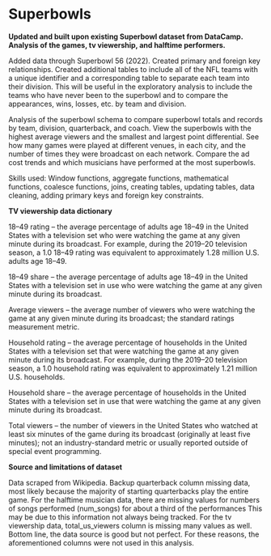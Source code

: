 # Superbowls
**Updated and built upon existing Superbowl dataset from DataCamp.  Analysis of the games, tv viewership, and halftime performers.**

Added data through Superbowl 56 (2022). Created primary and foreign key relationships. Created additional tables to include all of the NFL teams with a unique identifier and a corresponding table to separate each team into their division. This will be useful in the exploratory analysis to include the teams who have never been to the superbowl and to compare the appearances, wins, losses, etc. by team and division.

Analysis of the superbowl schema to compare superbowl totals and records by team, division, quarterback, and coach. View the superbowls with the highest average viewers and the smallest and largest point differential. See how many games were played at different venues, in each city, and the number of times they were broadcast on each network. Compare the ad cost trends and which musicians have performed at the most superbowls.
   
Skills used: Window functions, aggregate functions, mathematical functions, coalesce functions, joins, creating tables, updating tables, data cleaning, adding primary                keys and foreign key constraints.

**TV viewership data dictionary**

18–49 rating – the average percentage of adults age 18–49 in the United States with a television set who were watching the game at any given minute during its broadcast. For example, during the 2019–20 television season, a 1.0 18–49 rating was equivalent to approximately 1.28 million U.S. adults age 18–49.

18–49 share – the average percentage of adults age 18–49 in the United States with a television set in use who were watching the game at any given minute during its broadcast.

Average viewers – the average number of viewers who were watching the game at any given minute during its broadcast; the standard ratings measurement metric.

Household rating – the average percentage of households in the United States with a television set that were watching the game at any given minute during its broadcast. For example, during the 2019–20 television season, a 1.0 household rating was equivalent to approximately 1.21 million U.S. households.

Household share – the average percentage of households in the United States with a television set in use that were watching the game at any given minute during its broadcast.

Total viewers – the number of viewers in the United States who watched at least six minutes of the game during its broadcast (originally at least five minutes); not an industry-standard metric or usually reported outside of special event programming.

**Source and limitations of dataset**

Data scraped from Wikipedia. Backup quarterback column missing data, most likely because the majority of starting quarterbacks play the entire game. For the halftime musician data, there are missing values for numbers of songs performed (num_songs) for about a third of the performances This may be due to this information not always being tracked. For the tv viewership data, total_us_viewers column is missing many values as well. Bottom line, the data source is good but not perfect. For these reasons, the aforementioned columns were not used in this analysis. 
